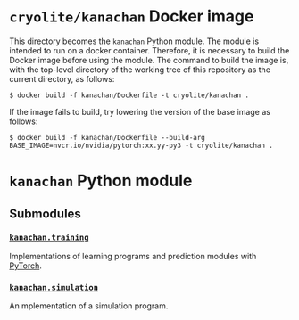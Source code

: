# `cryolite/kanachan` Docker image

This directory becomes the `kanachan` Python module. The module is intended to run on a docker container. Therefore, it is necessary to build the Docker image before using the module. The command to build the image is, with the top-level directory of the working tree of this repository as the current directory, as follows:

```
$ docker build -f kanachan/Dockerfile -t cryolite/kanachan .
```

If the image fails to build, try lowering the version of the base image as follows:

```
$ docker build -f kanachan/Dockerfile --build-arg BASE_IMAGE=nvcr.io/nvidia/pytorch:xx.yy-py3 -t cryolite/kanachan .
```

# `kanachan` Python module

## Submodules

### [`kanachan.training`](training)

Implementations of learning programs and prediction modules with [PyTorch](https://pytorch.org/).

### [`kanachan.simulation`](simulation)

An mplementation of a simulation program.
